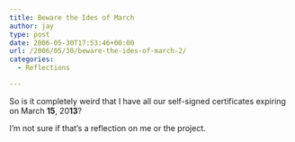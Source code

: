 ```yaml
---
title: Beware the Ides of March
author: jay
type: post
date: 2006-05-30T17:53:46+00:00
url: /2006/05/30/beware-the-ides-of-march-2/
categories:
  - Reflections

---
```

So is it completely weird that I have all our self-signed certificates expiring on March **15**, 20**13**?

I’m not sure if that’s a reflection on me or the project.
